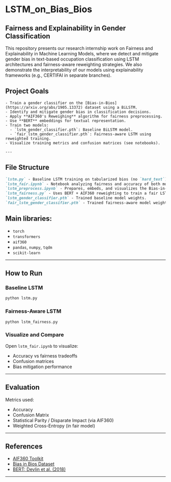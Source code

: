 # LSTM_on_Bias_Bios


## Fairness and Explainability in Gender Classification

This repository presents our research internship work on Fairness and Explainability in Machine Learning Models, where we detect and mitigate gender bias in text-based occupation classification using LSTM architectures and fairness-aware reweighting strategies. We also demonstrate the interpretability of our models using explainability frameworks (e.g., CERTIFAI in separate branches).

## Project Goals
````
- Train a gender classifier on the [Bias-in-Bios](https://arxiv.org/abs/1905.13372) dataset using a BiLSTM.
- Identify and mitigate gender bias in classification decisions.
- Apply **AIF360's Reweighing** algorithm for fairness preprocessing.
- Use **BERT** embeddings for textual representation.
- Train two models:
  - `lstm_gender_classifier.pth`: Baseline BiLSTM model.
  - `fair_lstm_gender_classifier.pth`: Fairness-aware LSTM using reweighted training.
- Visualize training metrics and confusion matrices (see notebooks).

---
````
## File Structure
````markdown
`lstm.py` - Baseline LSTM training on tabularized bios (no `hard_text`). 
`lstm_fair.ipynb` - Notebook analyzing fairness and accuracy of both models. 
`lstm_preprocess.ipynb` - Prepares, embeds, and visualizes the Bias-in-Bios data. 
`lstm_fairness.py` - Uses BERT + AIF360 reweighting to train a fair LSTM model. 
`lstm_gender_classifier.pth` - Trained baseline model weights. 
`fair_lstm_gender_classifier.pth` - Trained fairness-aware model weights. 
````

## Main libraries:

* `torch`
* `transformers`
* `aif360`
* `pandas`, `numpy`, `tqdm`
* `scikit-learn`

---

## How to Run

### Baseline LSTM

```bash
python lstm.py
```

### Fairness-Aware LSTM

```bash
python lstm_fairness.py
```

### Visualize and Compare

Open `lstm_fair.ipynb` to visualize:

* Accuracy vs fairness tradeoffs
* Confusion matrices
* Bias mitigation performance

---

## Evaluation

Metrics used:

* Accuracy
* Confusion Matrix
* Statistical Parity / Disparate Impact (via AIF360)
* Weighted Cross-Entropy (in fair model)

---

## References

* [AIF360 Toolkit](https://aif360.readthedocs.io/)
* [Bias in Bios Dataset](https://arxiv.org/abs/1905.13372)
* [BERT: Devlin et al. (2018)](https://arxiv.org/abs/1810.04805)

---

````
